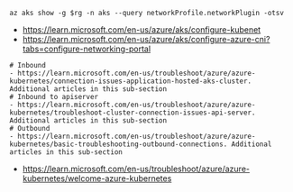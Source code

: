 ```
az aks show -g $rg -n aks --query networkProfile.networkPlugin -otsv
```

- https://learn.microsoft.com/en-us/azure/aks/configure-kubenet
- https://learn.microsoft.com/en-us/azure/aks/configure-azure-cni?tabs=configure-networking-portal

```
# Inbound 
- https://learn.microsoft.com/en-us/troubleshoot/azure/azure-kubernetes/connection-issues-application-hosted-aks-cluster. Additional articles in this sub-section
# Inbound to apiserver
- https://learn.microsoft.com/en-us/troubleshoot/azure/azure-kubernetes/troubleshoot-cluster-connection-issues-api-server. Additional articles in this sub-section
# Outbound
- https://learn.microsoft.com/en-us/troubleshoot/azure/azure-kubernetes/basic-troubleshooting-outbound-connections. Additional articles in this sub-section
```

- https://learn.microsoft.com/en-us/troubleshoot/azure/azure-kubernetes/welcome-azure-kubernetes
